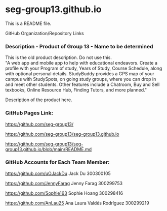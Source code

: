 # seg-group13.github.io
This is a README file.

GitHub Organization/Repository Links ­

### Description - Product of Group 13 - Name to be determined

This is the old product description. Do not use this.  
"A web app and mobile app to help with educational endeavors. Create a profile with your Program of study, Years of Study, Course Schedule, along with optional personal details. StudyBuddy provides a GPS map of your campus with StudySpots, on going study groups, where you can drop in and meet other students. Other features include a Chatroom, Buy and Sell texbooks, Online Resource Hub, Finding Tutors, and more planned."

Description of the product here.

### GitHub Pages Link:

https://github.com/seg-group13/

https://github.com/seg-group13/seg-group13.github.io

https://github.com/seg-group13/seg-group13.github.io/blob/main/README.md

### GitHub Accounts for Each Team Member:­

https://github.com/uOJackDu Jack Du 300300105

https://github.com/JennyFarag Jenny Farag 300299753

https://github.com/Sophie163 Sophie Hoang 300298416

https://github.com/AnLau25 Ana Laura Valdés Rodríguez 300299219



